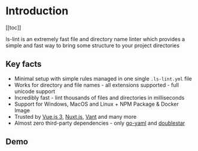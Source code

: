 # Introduction

[[toc]]

ls-lint is an extremely fast file and directory name linter which provides a simple and fast way to bring some structure to your project directories

## Key facts

- Minimal setup with simple rules managed in one single `.ls-lint.yml` file
- Works for directory and file names - all extensions supported - full unicode support
- Incredibly fast - lint thousands of files and directories in milliseconds
- Support for Windows, MacOS and Linux + NPM Package & Docker Image
- Trusted by [Vue.js 3](https://github.com/vuejs/vue-next/blob/master/.ls-lint.yml), [Nuxt.js](https://github.com/nuxt/nuxt.js/blob/dev/.ls-lint.yml), [Vant](https://github.com/youzan/vant/blob/dev/.ls-lint.yml) and many more
- Almost zero third-party dependencies - only [go-yaml](https://github.com/go-yaml/yaml) and [doublestar](https://github.com/bmatcuk/doublestar)

## Demo

<DemoTermynal/>